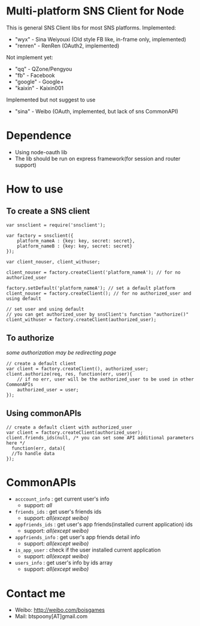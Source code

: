 # Multi-platform SNS Client for Node
This is general SNS Client libs for most SNS platforms.
Implemented:

* "wyx" - Sina Weiyouxi (Old style FB like, in-frame only, implemented)
* "renren" - RenRen (OAuth2, implemented)

Not implement yet:

* "qq" - QZone/Pengyou
* "fb" - Facebook
* "google" - Google+
* "kaixin" - Kaixin001

Implemented but not suggest to use

* "sina" - Weibo (OAuth, implemented, but lack of sns CommonAPI)

# Dependence
* Using node-oauth lib
* The lib should be run on express framework(for session and router support)

# How to use

## To create a SNS client
	var snsclient = require('snsclient');
	
	var factory = snsclient({
		platform_nameA : {key: key, secret: secret},
		platform_nameB : {key: key, secret: secret}
	});
		
	var client_nouser, client_withuser;
	
	client_nouser = factory.createClient('platform_nameA'); // for no authorized_user
	
	factory.setDefault('platform_nameA'); // set a default platform
	client_nouser = factory.createClient(); // for no authorized_user and using default
	
	// set user and using default
	// you can get authorized_user by snsClient's function "authorize()"
	client_withuser = factory.createClient(authorized_user); 

## To authorize
_some authorization may be redirecting page_

	// create a default client
	var client = factory.createClient(), authorized_user;
	client.authorize(req, res, function(err, user){
		// if no err, user will be the authorized_user to be used in other CommonAPIs
		authorized_user = user;
	});
	
## Using commonAPIs
	// create a default client with authorized_user
	var client = factory.createClient(authorized_user);
	client.friends_ids(null, /* you can set some API additional parameters here */
	  function(err, data){
	  //To handle data
	});


# CommonAPIs
* ```acccount_info``` : get current user's info
	* support: _all_
* ```friends_ids``` : get user's friends ids
	* support: _all(except weibo)_
* ```appfriends_ids``` : get user's app friends(installed current application) ids
	* support: _all(except weibo)_
* ```appfriends_info``` : get user's app friends detail info
	* support: _all(except weibo)_
* ```is_app_user``` : check if the user installed current application
	* support: _all(except weibo)_
* ```users_info``` : get user's info by ids array
	* support: _all(except weibo)_

# Contact me
* Weibo: http://weibo.com/boisgames
* Mail: btspoony[AT]gmail.com